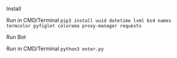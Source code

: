 Install

Run in CMD/Terminal ```pip3 install uuid datetime lxml bs4 names termcolor pyfiglet colorama proxy-manager requests```

Run Bot

Run in CMD/Terminal ```python3 enter.py```

